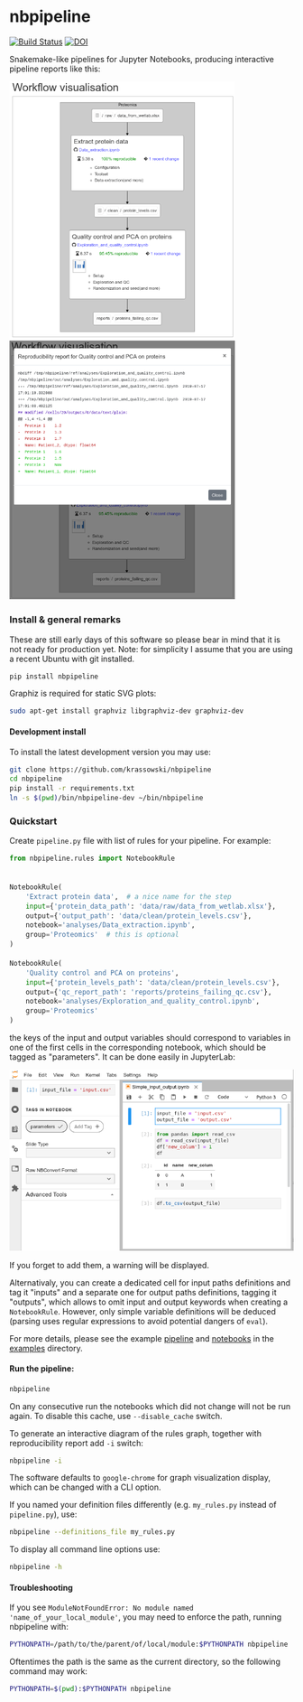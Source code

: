 # nbpipeline
[![Build Status](https://travis-ci.org/krassowski/nbpipeline.svg?branch=master)](https://travis-ci.org/krassowski/nbpipeline)
[![DOI](https://zenodo.org/badge/188075188.svg)](https://zenodo.org/badge/latestdoi/188075188)

Snakemake-like pipelines for Jupyter Notebooks, producing interactive pipeline reports like this:

<img src="https://raw.githubusercontent.com/krassowski/nbpipeline/master/examples/screenshots/example_interactive_result.png" width=400>  <img src="https://raw.githubusercontent.com/krassowski/nbpipeline/master/examples/screenshots/example_diff.png" width=400>

### Install & general remarks

These are still early days of this software so please bear in mind that it is not ready for production yet.
Note: for simplicity I assume that you are using a recent Ubuntu with git installed.


```bash
pip install nbpipeline
```

Graphiz is required for static SVG plots:

```bash
sudo apt-get install graphviz libgraphviz-dev graphviz-dev
```

#### Development install

To install the latest development version you may use:

```bash
git clone https://github.com/krassowski/nbpipeline
cd nbpipeline
pip install -r requirements.txt
ln -s $(pwd)/bin/nbpipeline-dev ~/bin/nbpipeline
```

### Quickstart

Create `pipeline.py` file with list of rules for your pipeline. For example:

```python
from nbpipeline.rules import NotebookRule


NotebookRule(
    'Extract protein data',  # a nice name for the step
    input={'protein_data_path': 'data/raw/data_from_wetlab.xlsx'},
    output={'output_path': 'data/clean/protein_levels.csv'},
    notebook='analyses/Data_extraction.ipynb',
    group='Proteomics'  # this is optional
)

NotebookRule(
    'Quality control and PCA on proteins',
    input={'protein_levels_path': 'data/clean/protein_levels.csv'},
    output={'qc_report_path': 'reports/proteins_failing_qc.csv'},
    notebook='analyses/Exploration_and_quality_control.ipynb',
    group='Proteomics'
)
```

the keys of the input and output variables should correspond to variables in one of the first cells
in the corresponding notebook, which should be tagged as "parameters". It can be done easily in JupyterLab:

<img src="https://raw.githubusercontent.com/krassowski/nbpipeline/master/examples/screenshots/tags_in_JupyterLab_2.0.png" width=550>

If you forget to add them, a warning will be displayed.

Alternativaly, you can create a dedicated cell for input paths definitions and tag it "inputs" and a separate one for output   paths definitions, tagging it "outputs", which allows to omit input and output keywords when creating a `NotebookRule`. However, only simple variable definitions will be deduced (parsing uses regular expressions to avoid potential dangers of `eval`).

For more details, please see the example [pipeline](https://github.com/krassowski/nbpipeline/blob/master/examples/pipeline.py) and [notebooks](https://github.com/krassowski/nbpipeline/tree/master/examples/analyses) in the [examples](https://github.com/krassowski/nbpipeline/tree/master/examples) directory.


#### Run the pipeline:

```bash
nbpipeline
```

On any consecutive run the notebooks which did not change will not be run again.
To disable this cache, use `--disable_cache` switch.

To generate an interactive diagram of the rules graph, together with reproducibility report add `-i` switch:

```bash
nbpipeline -i
```

The software defaults to `google-chrome` for graph visualization display, which can be changed with a CLI option.

If you named your definition files differently (e.g. `my_rules.py` instead of `pipeline.py`), use:

```bash
nbpipeline --definitions_file my_rules.py
```


To display all command line options use:

```bash
nbpipeline -h
```


#### Troubleshooting

If you see `ModuleNotFoundError: No module named 'name_of_your_local_module'`, you may need to enforce the path, running nbpipeline with:

```bash
PYTHONPATH=/path/to/the/parent/of/local/module:$PYTHONPATH nbpipeline
```

Oftentimes the path is the same as the current directory, so the following command may work:


```bash
PYTHONPATH=$(pwd):$PYTHONPATH nbpipeline
```
